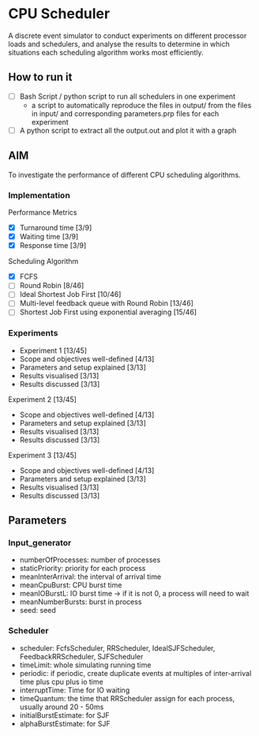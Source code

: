 # CPU Scheduler
A discrete event simulator to conduct experiments on different processor loads 
and schedulers, and analyse the results to determine in which situations each 
scheduling algorithm works most efficiently.

## How to run it
- [ ] Bash Script / python script to run all schedulers in one experiment
  - a script to automatically reproduce the files in output/ from the files in input/ 
    and corresponding parameters.prp files for each experiment
- [ ] A python script to extract all the output.out and plot it with a graph

## AIM
To investigate the performance of different CPU scheduling algorithms.

### Implementation
Performance Metrics
- [x] Turnaround time [3/9]
- [x] Waiting time [3/9]
- [x] Response time [3/9]

Scheduling Algorithm
- [x] FCFS
- [ ] Round Robin [8/46]
- [ ] Ideal Shortest Job First [10/46]
- [ ] Multi-level feedback queue with Round Robin [13/46]
- [ ] Shortest Job First using exponential averaging [15/46]

### Experiments
- Experiment 1 [13/45]
- Scope and objectives well-defined [4/13]
- Parameters and setup explained [3/13]
- Results visualised [3/13]
- Results discussed [3/13]

Experiment 2 [13/45]
- Scope and objectives well-defined [4/13]
- Parameters and setup explained [3/13]
- Results visualised [3/13]
- Results discussed [3/13]

Experiment 3 [13/45]
- Scope and objectives well-defined [4/13]
- Parameters and setup explained [3/13]
- Results visualised [3/13]
- Results discussed [3/13]

## Parameters
### Input_generator
- numberOfProcesses: number of processes
- staticPriority: priority for each process
- meanInterArrival: the interval of arrival time
- meanCpuBurst: CPU burst time
- meanIOBurstL: IO burst time -> if it is not 0, a process will need to wait
- meanNumberBursts: burst in process
- seed: seed

### Scheduler
- scheduler: FcfsScheduler, RRScheduler, IdealSJFScheduler, FeedbackRRScheduler, SJFScheduler
- timeLimit: whole simulating running time
- periodic: if periodic, create duplicate events at multiples of inter-arrival time plus cpu plus io time
- interruptTime: Time for IO waiting
- timeQuantum: the time that RRScheduler assign for each process, usually around 20 - 50ms
- initialBurstEstimate: for SJF
- alphaBurstEstimate: for SJF